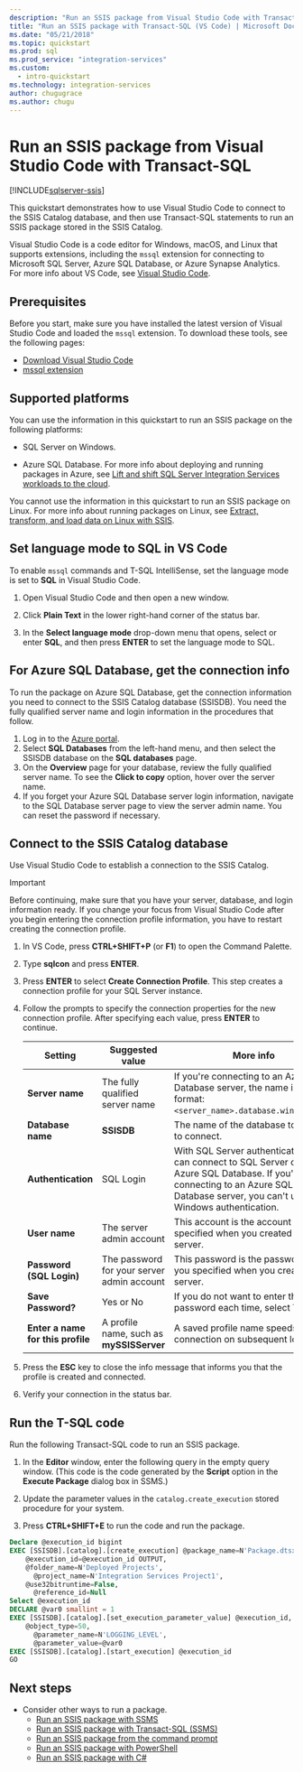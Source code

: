 ```yaml
---
description: "Run an SSIS package from Visual Studio Code with Transact-SQL"
title: "Run an SSIS package with Transact-SQL (VS Code) | Microsoft Docs"
ms.date: "05/21/2018"
ms.topic: quickstart
ms.prod: sql
ms.prod_service: "integration-services"
ms.custom:
  - intro-quickstart
ms.technology: integration-services
author: chugugrace
ms.author: chugu
---
```

# Run an SSIS package from Visual Studio Code with Transact-SQL

[!INCLUDE[sqlserver-ssis](../includes/applies-to-version/sqlserver-ssis.md)]


This quickstart demonstrates how to use Visual Studio Code to connect to the SSIS Catalog database, and then use Transact-SQL statements to run an SSIS package stored in the SSIS Catalog.

Visual Studio Code is a code editor for Windows, macOS, and Linux that supports extensions, including the `mssql` extension for connecting to Microsoft SQL Server, Azure SQL Database, or Azure Synapse Analytics. For more info about VS Code, see [Visual Studio Code](https://code.visualstudio.com/).

## Prerequisites

Before you start, make sure you have installed the latest version of Visual Studio Code and loaded the `mssql` extension. To download these tools, see the following pages:
-   [Download Visual Studio Code](https://code.visualstudio.com/Download)
-   [mssql extension](https://marketplace.visualstudio.com/items?itemName=ms-mssql.mssql)

## Supported platforms

You can use the information in this quickstart to run an SSIS package on the following platforms:

-   SQL Server on Windows.

-   Azure SQL Database. For more info about deploying and running packages in Azure, see [Lift and shift SQL Server Integration Services workloads to the cloud](lift-shift/ssis-azure-lift-shift-ssis-packages-overview.md).

You cannot use the information in this quickstart to run an SSIS package on Linux. For more info about running packages on Linux, see [Extract, transform, and load data on Linux with SSIS](../linux/sql-server-linux-migrate-ssis.md).

## Set language mode to SQL in VS Code

To enable `mssql` commands and T-SQL IntelliSense, set the language mode is set to **SQL** in Visual Studio Code.

1. Open Visual Studio Code and then open a new window. 

2. Click **Plain Text** in the lower right-hand corner of the status bar.

3. In the **Select language mode** drop-down menu that opens, select or enter **SQL**, and then press **ENTER** to set the language mode to SQL. 

## For Azure SQL Database, get the connection info

To run the package on Azure SQL Database, get the connection information you need to connect to the SSIS Catalog database (SSISDB). You need the fully qualified server name and login information in the procedures that follow.

1. Log in to the [Azure portal](https://portal.azure.com/).
2. Select **SQL Databases** from the left-hand menu, and then select the SSISDB database on the **SQL databases** page. 
3. On the **Overview** page for your database, review the fully qualified server name. To see the **Click to copy** option, hover over the server name. 
4. If you forget your Azure SQL Database server login information, navigate to the SQL Database server page to view the server admin name. You can reset the password if necessary.

## Connect to the SSIS Catalog database

Use Visual Studio Code to establish a connection to the SSIS Catalog.

> [!IMPORTANT]
> Before continuing, make sure that you have your server, database, and login information ready. If you change your focus from Visual Studio Code after you begin entering the connection profile information, you have to restart creating the connection profile.

1. In VS Code, press **CTRL+SHIFT+P** (or **F1**) to open the Command Palette.

2. Type **sqlcon** and press **ENTER**.

3. Press **ENTER** to select **Create Connection Profile**. This step creates a connection profile for your SQL Server instance.

4. Follow the prompts to specify the connection properties for the new connection profile. After specifying each value, press **ENTER** to continue. 

   | Setting       | Suggested value | More info |
   | ------------ | ------------------ | ------------------------------------------------- | 
   | **Server name** | The fully qualified server name | If you're connecting to an Azure SQL Database server, the name is in this format: `<server_name>.database.windows.net`. |
   | **Database name** | **SSISDB** | The name of the database to which to connect. |
   | **Authentication** | SQL Login | With SQL Server authentication, you can connect to SQL Server or to Azure SQL Database. If you're connecting to an Azure SQL Database server, you can't use Windows authentication. |
   | **User name** | The server admin account | This account is the account that you specified when you created the server. |
   | **Password (SQL Login)** | The password for your server admin account | This password is the password that you specified when you created the server. |
   | **Save Password?** | Yes or No | If you do not want to enter the password each time, select Yes. |
   | **Enter a name for this profile** | A profile name, such as **mySSISServer** | A saved profile name speeds your connection on subsequent logins. | 

5. Press the **ESC** key to close the info message that informs you that the profile is created and connected.

6. Verify your connection in the status bar.

## Run the T-SQL code
Run the following Transact-SQL code to run an SSIS package.

1. In the **Editor** window, enter the following query in the empty query window. (This code is the code generated by the **Script** option in the **Execute Package** dialog box in SSMS.)

2. Update the parameter values in the `catalog.create_execution` stored procedure for your system.

3. Press **CTRL+SHIFT+E** to run the code and run the package.

```sql
Declare @execution_id bigint
EXEC [SSISDB].[catalog].[create_execution] @package_name=N'Package.dtsx',
    @execution_id=@execution_id OUTPUT,
    @folder_name=N'Deployed Projects',
	  @project_name=N'Integration Services Project1',
  	@use32bitruntime=False,
	  @reference_id=Null
Select @execution_id
DECLARE @var0 smallint = 1
EXEC [SSISDB].[catalog].[set_execution_parameter_value] @execution_id,
    @object_type=50,
	  @parameter_name=N'LOGGING_LEVEL',
	  @parameter_value=@var0
EXEC [SSISDB].[catalog].[start_execution] @execution_id
GO
```

## Next steps
- Consider other ways to run a package.
    - [Run an SSIS package with SSMS](./ssis-quickstart-run-ssms.md)
    - [Run an SSIS package with Transact-SQL (SSMS)](./ssis-quickstart-run-tsql-ssms.md)
    - [Run an SSIS package from the command prompt](./ssis-quickstart-run-cmdline.md)
    - [Run an SSIS package with PowerShell](ssis-quickstart-run-powershell.md)
    - [Run an SSIS package with C#](./ssis-quickstart-run-dotnet.md) 
